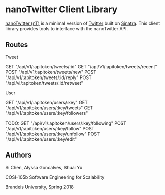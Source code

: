 # nanoTwitter Client Library

[nanoTwitter (nT)](https://github.com/amgoncalves/sassy-twitter) is a minimal version of [Twitter](https://twitter.com/) built on [Sinatra](http://sinatrarb.com/).  This client library provides tools to interface with the nanoTwitter API.

## Routes

Tweet

GET "/api/v1/:apitoken/tweets/:id"
GET "/api/v1/:apitoken/tweets/recent"
POST "/api/v1/:apitoken/tweets/new"
POST "/api/v1/:apitoken/tweets/:id/reply"
POST "/api/vi/:apitoken/tweets/:id/retweet"

User

GET "/api/v1/:apitoken/users/:key"
GET "/api/v1/:apitoken/users/:key/tweets"
GET "/api/v1/:apitoken/users/:key/followers"

TODO:
GET "/api/v1/:apitoken/users/:key/following"
POST "/api/v1/:apitoken/users/:key/follow"
POST "/api/v1/:apitoken/users/:key/unfollow"
POST "/api/v1/:apitoken/users/:key/edit"

## Authors

Si Chen, Alyssa Goncalves, Shuai Yu

COSI-105b Software Engineering for Scalability

Brandeis University, Spring 2018
